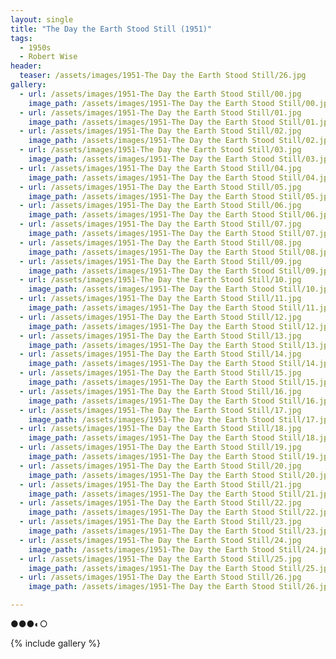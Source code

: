 ```yaml
---
layout: single
title: "The Day the Earth Stood Still (1951)"
tags:
  - 1950s 
  - Robert Wise
header:
  teaser: /assets/images/1951-The Day the Earth Stood Still/26.jpg
gallery:
  - url: /assets/images/1951-The Day the Earth Stood Still/00.jpg
    image_path: /assets/images/1951-The Day the Earth Stood Still/00.jpg  
  - url: /assets/images/1951-The Day the Earth Stood Still/01.jpg
    image_path: /assets/images/1951-The Day the Earth Stood Still/01.jpg
  - url: /assets/images/1951-The Day the Earth Stood Still/02.jpg
    image_path: /assets/images/1951-The Day the Earth Stood Still/02.jpg
  - url: /assets/images/1951-The Day the Earth Stood Still/03.jpg
    image_path: /assets/images/1951-The Day the Earth Stood Still/03.jpg
  - url: /assets/images/1951-The Day the Earth Stood Still/04.jpg
    image_path: /assets/images/1951-The Day the Earth Stood Still/04.jpg
  - url: /assets/images/1951-The Day the Earth Stood Still/05.jpg
    image_path: /assets/images/1951-The Day the Earth Stood Still/05.jpg
  - url: /assets/images/1951-The Day the Earth Stood Still/06.jpg
    image_path: /assets/images/1951-The Day the Earth Stood Still/06.jpg
  - url: /assets/images/1951-The Day the Earth Stood Still/07.jpg
    image_path: /assets/images/1951-The Day the Earth Stood Still/07.jpg
  - url: /assets/images/1951-The Day the Earth Stood Still/08.jpg
    image_path: /assets/images/1951-The Day the Earth Stood Still/08.jpg
  - url: /assets/images/1951-The Day the Earth Stood Still/09.jpg
    image_path: /assets/images/1951-The Day the Earth Stood Still/09.jpg
  - url: /assets/images/1951-The Day the Earth Stood Still/10.jpg
    image_path: /assets/images/1951-The Day the Earth Stood Still/10.jpg
  - url: /assets/images/1951-The Day the Earth Stood Still/11.jpg
    image_path: /assets/images/1951-The Day the Earth Stood Still/11.jpg
  - url: /assets/images/1951-The Day the Earth Stood Still/12.jpg
    image_path: /assets/images/1951-The Day the Earth Stood Still/12.jpg
  - url: /assets/images/1951-The Day the Earth Stood Still/13.jpg
    image_path: /assets/images/1951-The Day the Earth Stood Still/13.jpg
  - url: /assets/images/1951-The Day the Earth Stood Still/14.jpg
    image_path: /assets/images/1951-The Day the Earth Stood Still/14.jpg
  - url: /assets/images/1951-The Day the Earth Stood Still/15.jpg
    image_path: /assets/images/1951-The Day the Earth Stood Still/15.jpg
  - url: /assets/images/1951-The Day the Earth Stood Still/16.jpg
    image_path: /assets/images/1951-The Day the Earth Stood Still/16.jpg
  - url: /assets/images/1951-The Day the Earth Stood Still/17.jpg
    image_path: /assets/images/1951-The Day the Earth Stood Still/17.jpg
  - url: /assets/images/1951-The Day the Earth Stood Still/18.jpg
    image_path: /assets/images/1951-The Day the Earth Stood Still/18.jpg
  - url: /assets/images/1951-The Day the Earth Stood Still/19.jpg
    image_path: /assets/images/1951-The Day the Earth Stood Still/19.jpg
  - url: /assets/images/1951-The Day the Earth Stood Still/20.jpg
    image_path: /assets/images/1951-The Day the Earth Stood Still/20.jpg
  - url: /assets/images/1951-The Day the Earth Stood Still/21.jpg
    image_path: /assets/images/1951-The Day the Earth Stood Still/21.jpg
  - url: /assets/images/1951-The Day the Earth Stood Still/22.jpg
    image_path: /assets/images/1951-The Day the Earth Stood Still/22.jpg
  - url: /assets/images/1951-The Day the Earth Stood Still/23.jpg
    image_path: /assets/images/1951-The Day the Earth Stood Still/23.jpg
  - url: /assets/images/1951-The Day the Earth Stood Still/24.jpg
    image_path: /assets/images/1951-The Day the Earth Stood Still/24.jpg
  - url: /assets/images/1951-The Day the Earth Stood Still/25.jpg
    image_path: /assets/images/1951-The Day the Earth Stood Still/25.jpg
  - url: /assets/images/1951-The Day the Earth Stood Still/26.jpg
    image_path: /assets/images/1951-The Day the Earth Stood Still/26.jpg

---
```

●●●◐○

{% include gallery %}
